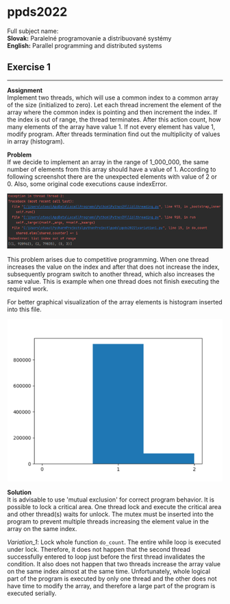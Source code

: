 # ppds2022

Full subject name:  
**Slovak:** Paralelné programovanie a distribuované systémy  
**English:** Parallel programming and distributed systems

Exercise 1
-----------
*******
**Assignment**  
Implement two threads, which will use a common index to a common array of the size (initialized to zero). Let each
thread increment the element of the array where the common index is pointing and then increment the index. If the index
is out of range, the thread terminates. After this action count, how many elements of the array have value 1. If not
every element has value 1, modify program. After threads termination find out the multiplicity of values in array
(histogram).

**Problem**  
If we decide to implement an array in the range of 1_000_000, the same number of elements from this array should have a
value of 1. According to following screenshot there are the unexpected elements with value of 2 or 0. Also, some
original code executions cause indexError.

![problem with threads](images/problemImg.png)

This problem arises due to competitive programming. When one thread increases the value on the index and after that does
not increase the index, subsequently program switch to another thread, which also increases the same value. This is
example when one thread does not finish executing the required work.

For better graphical visualization of the array elements is histogram inserted into this file.

![histogram](images/problemHistogram.png)

**Solution**  
It is advisable to use 'mutual exclusion' for correct program behavior. It is possible to lock a critical area. One
thread lock and execute the critical area and other thread(s) waits for unlock. The mutex must be inserted into the
program to prevent multiple threads increasing the element value in the array on the same index.

*Variation_1*:
Lock whole function `do_count`. The entire while loop is executed under lock. Therefore, it does not happen that
the second thread successfully entered to loop just before the first thread invalidates the condition. It also does
not happen that two threads increase the array value on the same index almost at the same time. Unfortunately, whole
logical part of the program is executed by only one thread and the other does not have time to modify the array, and
therefore a large part of the program is executed serially.
